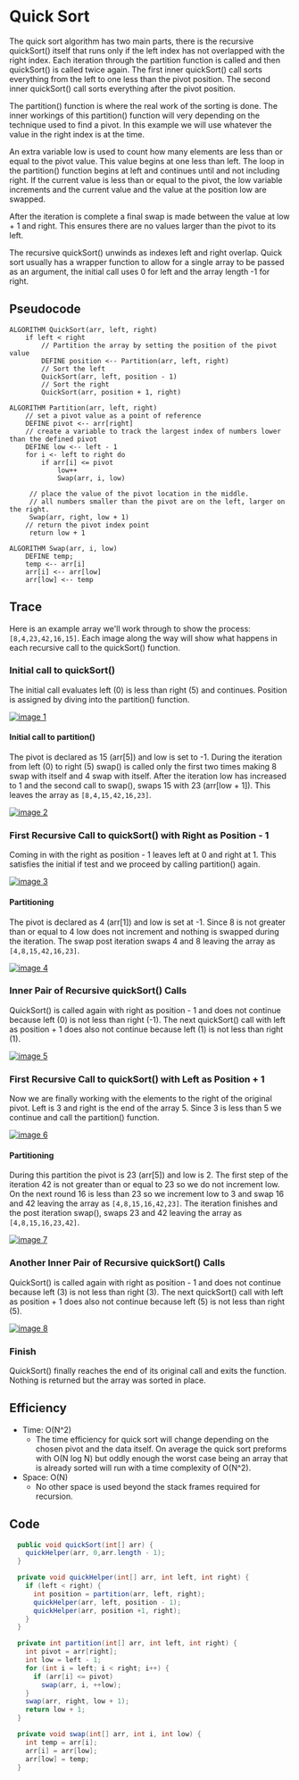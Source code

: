 
<style>
  img {
    max-width: 80%;
  }
</style>

# Quick Sort

The quick sort algorithm has two main parts, there is the recursive quickSort() itself that runs only if the left index has not overlapped with the right index. Each iteration through the partition function is called and then quickSort() is called twice again. The first inner quickSort() call sorts everything from the left to one less than the pivot position. The second inner quickSort() call sorts everything after the pivot position.

The partition() function is where the real work of the sorting is done. The inner workings of this partition() function will very depending on the technique used to find a pivot. In this example we will use whatever the value in the right index is at the time. 

An extra variable low is used to count how many elements are less than or equal to the pivot value. This value begins at one less than left. The loop in the partition() function begins at left and continues until and not including right. If the current value is less than or equal to the pivot, the low variable increments and the current value and the value at the position low are swapped.

After the iteration is complete a final swap is made between the value at low + 1 and right. This ensures there are no values larger than the pivot to its left.

The recursive quickSort() unwinds as indexes left and right overlap. Quick sort usually has a wrapper function to allow for a single array to be passed as an argument, the initial call uses 0 for left and the array length -1 for right.

## Pseudocode

```
ALGORITHM QuickSort(arr, left, right)
    if left < right
        // Partition the array by setting the position of the pivot value
        DEFINE position <-- Partition(arr, left, right)
        // Sort the left
        QuickSort(arr, left, position - 1)
        // Sort the right
        QuickSort(arr, position + 1, right)

ALGORITHM Partition(arr, left, right)
    // set a pivot value as a point of reference
    DEFINE pivot <-- arr[right]
    // create a variable to track the largest index of numbers lower than the defined pivot
    DEFINE low <-- left - 1
    for i <- left to right do
        if arr[i] <= pivot
            low++
            Swap(arr, i, low)

     // place the value of the pivot location in the middle.
     // all numbers smaller than the pivot are on the left, larger on the right.
     Swap(arr, right, low + 1)
    // return the pivot index point
     return low + 1

ALGORITHM Swap(arr, i, low)
    DEFINE temp;
    temp <-- arr[i]
    arr[i] <-- arr[low]
    arr[low] <-- temp
```

## Trace

Here is an example array we'll work through to show the process: `[8,4,23,42,16,15]`. Each image along the way will show what happens in each recursive call to the quickSort() function.

### Initial call to quickSort()

The initial call evaluates left (0) is less than right (5) and continues. Position is assigned by diving into the partition() function.

[![image 1](./images/quick-sort-blog/quick-sort-01.png)](./images/quick-sort-blog/quick-sort-01.png)

#### Initial call to partition()

The pivot is declared as 15 (arr[5]) and low is set to -1. During the iteration from left (0) to right (5) swap() is called only the first two times making 8 swap with itself and 4 swap with itself. After the iteration low has increased to 1 and the second call to swap(), swaps 15 with 23 (arr[low + 1]). This leaves the array as `[8,4,15,42,16,23]`.

[![image 2](./images/quick-sort-blog/quick-sort-02.png)](./images/quick-sort-blog/quick-sort-02.png)

### First Recursive Call to quickSort() with Right as Position - 1

Coming in with the right as position - 1 leaves left at 0 and right at 1. This satisfies the initial if test and we proceed by calling partition() again.

[![image 3](./images/quick-sort-blog/quick-sort-03.png)](./images/quick-sort-blog/quick-sort-03.png)

#### Partitioning

The pivot is declared as 4 (arr[1]) and low is set at -1. Since 8 is not greater than or equal to 4 low does not increment and nothing is swapped during the iteration. The swap post iteration swaps 4 and 8 leaving the array as `[4,8,15,42,16,23]`.

[![image 4](./images/quick-sort-blog/quick-sort-04.png)](./images/quick-sort-blog/quick-sort-04.png)

### Inner Pair of Recursive quickSort() Calls

QuickSort() is called again with right as position - 1 and does not continue because  left (0) is not less than right (-1). The next quickSort() call with left as position + 1 does also not continue because left (1) is not less than right (1).

[![image 5](./images/quick-sort-blog/quick-sort-05.png)](./images/quick-sort-blog/quick-sort-05.png)

### First Recursive Call to quickSort() with Left as Position + 1

Now we are finally working with the elements to the right of the original pivot. Left is 3 and right is the end of the array 5. Since 3 is less than 5 we continue and call the partition() function.

[![image 6](./images/quick-sort-blog/quick-sort-06.png)](./images/quick-sort-blog/quick-sort-06.png)

#### Partitioning

During this partition the pivot is 23 (arr[5]) and low is 2. The first step of the iteration 42 is not greater than or equal to 23 so we do not increment low. On the next round 16 is less than 23 so we increment low to 3 and swap 16 and 42 leaving the array as `[4,8,15,16,42,23]`. The iteration finishes and the post iteration swap(), swaps 23 and 42 leaving the array as `[4,8,15,16,23,42]`.

[![image 7](./images/quick-sort-blog/quick-sort-07.png)](./images/quick-sort-blog/quick-sort-07.png)

### Another Inner Pair of Recursive quickSort() Calls

QuickSort() is called again with right as position - 1 and does not continue because  left (3) is not less than right (3). The next quickSort() call with left as position + 1 does also not continue because left (5) is not less than right (5).

[![image 8](./images/quick-sort-blog/quick-sort-08.png)](./images/quick-sort-blog/quick-sort-08.png)

### Finish

QuickSort() finally reaches the end of its original call and exits the function. Nothing is returned but the array was sorted in place.

## Efficiency

- Time: O(N^2)
  - The time efficiency for quick sort will change depending on the chosen pivot and the data itself. On average the quick sort preforms with O(N log N) but oddly enough the worst case being an array that is already sorted will run with a time complexity of O(N^2).
- Space: O(N)
  - No other space is used beyond the stack frames required for recursion.

## Code 

```java
  public void quickSort(int[] arr) {
    quickHelper(arr, 0,arr.length - 1);
  }

  private void quickHelper(int[] arr, int left, int right) {
    if (left < right) {
      int position = partition(arr, left, right);
      quickHelper(arr, left, position - 1);
      quickHelper(arr, position +1, right);
    }
  }

  private int partition(int[] arr, int left, int right) {
    int pivot = arr[right];
    int low = left - 1;
    for (int i = left; i < right; i++) {
      if (arr[i] <= pivot)
        swap(arr, i, ++low);
    }
    swap(arr, right, low + 1);
    return low + 1;
  }

  private void swap(int[] arr, int i, int low) {
    int temp = arr[i];
    arr[i] = arr[low];
    arr[low] = temp;
  }
```
